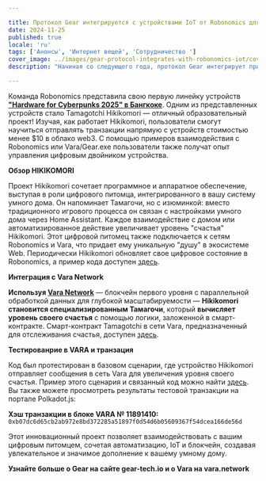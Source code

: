 ```yaml
---

title: Протокол Gear интегрируется с устройствами IoT от Robonomics для ускорения внедрения и обучения технологии блокчейн
date: 2024-11-25
published: true
locale: 'ru'
tags: ['Анонсы', 'Интернет вещей', 'Сотрудничество ']
cover_image: ../images/gear-protocol-integrates-with-robonomics-iot/cover.webp
description: "Начиная со следующего года, протокол Gear интегрирует пример с Тамагочи в Gear.exe — решение без мостов, предназначенное для улучшения работы dApps на Ethereum. Устройство Hikikomori будет использоваться на их университетских мастер-классах по всему миру!"

---
```


Команда Robonomics представила свою первую линейку устройств **["Hardware for Cyberpunks 2025" в Бангкоке](https://x.com/AIRA_Robonomics/status/1856724439439913110)**. Одним из представленных устройств стало Tamagotchi Hikikomori — отличный образовательный проект! Изучая, как работает Hikikomori, пользователи смогут научиться отправлять транзакции напрямую с устройств стоимостью менее $10 в облако web3. С помощью примеров взаимодействия с Robonomics или Vara/Gear.exe пользователи также получат опыт управления цифровым двойником устройства.

**Обзор HIKIKOMORI**

Проект Hikikomori сочетает программное и аппаратное обеспечение, выступая в роли цифрового питомца, интегрированного в вашу систему умного дома. Он напоминает Тамагочи, но с изюминкой: вместо традиционного игрового процесса он связан с настройками умного дома через Home Assistant. Каждое взаимодействие с домом или автоматизированное действие увеличивает уровень "счастья" Hikikomori. Этот цифровой питомец также подключается к сетям Robonomics и Vara, что придает ему уникальную "душу" в экосистеме Web. Периодически Hikikomori обновляет свое цифровое состояние в Robonomics, а пример кода доступен [здесь](https://github.com/airalab/hikikomori-tamagotchi/tree/only-robonomics/main).

**Интеграция с Vara Network**

**Используя [Vara Network](https://vara.network)** — блокчейн первого уровня с параллельной обработкой данных для глубокой масштабируемости — **Hikikomori становится специализированным Тамагочи**, который **вычисляет уровень своего счастья** с помощью логики, заложенной в смарт-контракте. Смарт-контракт Tamagotchi в сети Vara, предназначенный для отслеживания счастья, доступен [здесь](https://idea.gear-tech.io/programs/0x8e5f2de1fea16db5a65d4e64bca1f8a709585853749b3572ff15487db2146771?node=wss%3A%2F%2Ftestnet.vara.network).

**Тестированрие в VARA и транзация**

Код был протестирован в базовом сценарии, где устройство Hikikomori отправляет сообщения в сеть Vara для увеличения уровня своего счастья. Пример этого сценария и связанный код можно найти [здесь](https://github.com/airalab/hikikomori-tamagotchi/tree/main/main). Вы также можете просмотреть результаты тестовой транзакции на портале Polkadot.js:

**Хэш транзакции в блоке VARA № 11891410:**
`0xb07dc6d65cb2ab972e8bd372285a51897f0d54d6b05609367f54dcea166de56d`

Этот инновационный проект позволяет взаимодействовать с вашим цифровым питомцем, сочетая автоматизацию, IoT и блокчейн, создавая увлекательное и значимое дополнение к вашему умному дому.

**Узнайте больше о Gear на сайте gear-tech.io и о Vara на vara.network**